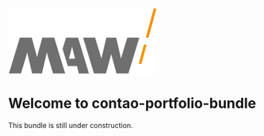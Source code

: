 ![Alt text](docs/logo.png?raw=true "logo")


# Welcome to contao-portfolio-bundle
This bundle is still under construction.
